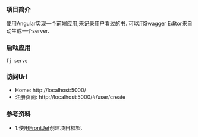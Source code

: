 ### 项目简介
使用Angular实现一个前端应用,来记录用户看过的书.
可以用Swagger Editor来自动生成一个server.

### 启动应用
`fj serve`

### 访问Url
* Home: http://localhost:5000/
* 注册页面: http://localhost:5000/#/user/create

### 参考资料
* 1.使用[FrontJet](https://github.com/ng-nice/code-front-jet)创建项目框架.

